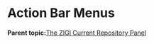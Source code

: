 # Action Bar Menus

**Parent topic:**[The ZIGI Current Repository Panel](zOS_ISPF_Git_Interface_Users_Guide_V3R0_the_zigi_current_repository_panel.md)

